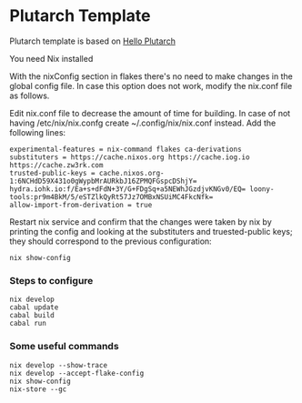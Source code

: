 # Plutarch Template

Plutarch template is based on [Hello Plutarch](https://github.com/tweag/hello-plutarch)

You need Nix installed

With the nixConfig section in flakes there's no need to make changes in the global config file. In case this option does not work, modify the nix.conf file as follows.

Edit nix.conf file to decrease the amount of time for building. In case of not having /etc/nix/nix.confg create ~/.config/nix/nix.conf instead. Add the following lines:

    experimental-features = nix-command flakes ca-derivations
    substituters = https://cache.nixos.org https://cache.iog.io https://cache.zw3rk.com
    trusted-public-keys = cache.nixos.org-1:6NCHdD59X431o0gWypbMrAURkbJ16ZPMQFGspcDShjY= hydra.iohk.io:f/Ea+s+dFdN+3Y/G+FDgSq+a5NEWhJGzdjvKNGv0/EQ= loony-tools:pr9m4BkM/5/eSTZlkQyRt57Jz7OMBxNSUiMC4FkcNfk=
    allow-import-from-derivation = true

Restart nix service and confirm that the changes were taken by nix by printing the config and looking at the substituters and truested-public keys; they should correspond to the previous configuration:

    nix show-config

### Steps to configure

    nix develop
    cabal update
    cabal build
    cabal run

### Some useful commands

    nix develop --show-trace
    nix develop --accept-flake-config
    nix show-config
    nix-store --gc
